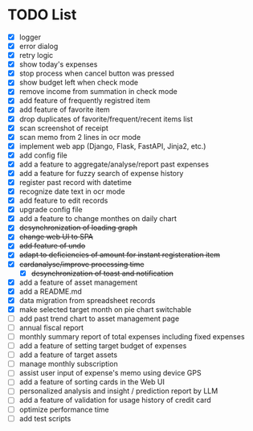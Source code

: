 # TODO List

- [x] logger
- [x] error dialog
- [x] retry logic
- [x] show today's expenses
- [x] stop process when cancel button was pressed
- [x] show budget left when check mode
- [x] remove income from summation in check mode
- [x] add feature of frequently registred item
- [x] add feature of favorite item
- [x] drop duplicates of favorite/frequent/recent items list
- [x] scan screenshot of receipt
- [x] scan memo from 2 lines in ocr mode
- [x] implement web app (Django, Flask, FastAPI, Jinja2, etc.)
- [x] add config file
- [x] add a feature to aggregate/analyse/report past expenses
- [x] add a feature for fuzzy search of expense history
- [x] register past record with datetime
- [x] recognize date text in ocr mode
- [x] add feature to edit records
- [x] upgrade config file
- [x] add a feature to change monthes on daily chart
- [x] ~~desynchronization of loading graph~~
- [x] ~~change web UI to SPA~~
- [x] ~~add feature of undo~~
- [x] ~~adapt to deficiencies of amount for instant registeration item~~
- [x] ~~cardanalyse/improve processing time~~
  - [x] ~~desynchronization of toast and notification~~
- [x] add a feature of asset management
- [x] add a README.md
- [x] data migration from spreadsheet records
- [x] make selected target month on pie chart switchable
- [ ] add past trend chart to asset management page
- [ ] annual fiscal report
- [ ] monthly summary report of total expenses including fixed expenses
- [ ] add a feature of setting target budget of expenses
- [ ] add a feature of target assets
- [ ] manage monthly subscription
- [ ] assist user input of expense's memo using device GPS
- [ ] add a feature of sorting cards in the Web UI
- [ ] personalized analysis and insight / prediction report by LLM
- [ ] add a feature of validation for usage history of credit card
- [ ] optimize performance time
- [ ] add test scripts
